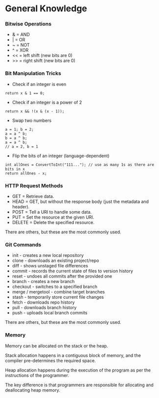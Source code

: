 # General Knowledge

### Bitwise Operations

- & = AND
- | = OR
- ~ = NOT
- ^ = XOR
- << = left shift (new bits are 0)
- \>> = right shift (new bits are 0)

### Bit Manipulation Tricks

- Check if an integer is even
```
return x & 1 == 0;
```
- Check if an integer is a power of 2
```
return x && !(x & (x - 1));
```
- Swap two numbers
```
a = 1; b = 2;
a = a ^ b;
b = a ^ b;
a = a ^ b;
// a = 2, b = 1
```
- Flip the bits of an integer (language-dependent)
```
int allOnes = ConvertToInt("111..."); // use as many 1s as there are bits in x
return allOnes - x;
```

### HTTP Request Methods

- GET = Retrieve data.
- HEAD = GET, but without the response body (just the metadata and header).
- POST = Tell a URI to handle some data.
- PUT = Set the resource at the given URI.
- DELETE = Delete the specified resource.

There are others, but these are the most commonly used.

### Git Commands

- init - creates a new local repository
- clone - downloads an existing project/repo
- diff - shows unstaged file differences
- commit - records the current state of files to version history
- reset - undoes all commits after the provided one
- branch - creates a new branch
- checkout - switches to a specified branch
- merge / mergetool - combine target branches
- stash - temporarily store current file changes
- fetch - downloads repo history
- pull - downloads branch history
- push - uploads local branch commits

There are others, but these are the most commonly used.

### Memory

Memory can be allocated on the stack or the heap.

Stack allocation happens in a contiguous block of memory, and the compiler pre-determines the required space.

Heap allocation happens during the execution of the program as per the instructions of the programmer. 

The key difference is that programmers are responsible for allocating and deallocating heap memory.